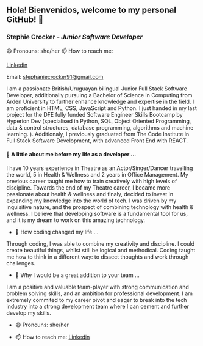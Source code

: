 ## Hola! Bienvenidos, welcome to my personal GitHub! 👋
### **Stephie Crocker** - _Junior Software Developer_
😄 Pronouns: she/her
📫 How to reach me: 

[Linkedin](https://www.linkedin.com/in/stephie-crocker-developer/)

Email: stephaniecrocker91@gmail.com


I am a passionate British/Uruguayan bilingual Junior Full Stack Software Developer, additionally pursuing a Bachelor of Science in Computing from Arden University to further enhance knowledge and expertise in the field. I am proficient in HTML, CSS, JavaScript and Python. I just handed in my last project for the DFE fully funded Software Engineer Skills Bootcamp by Hyperion Dev (specialised in Python, SQL, Object Oriented Programming, data & control structures, database programming, algorithms and machine learning. ). Additionaly, I previously graduated from The Code Institute in Full Stack Software Development, with advanced Front End with REACT.  

#### 💬 A little about me before my life as a developer ...

I have 10 years experience in Theatre as an Actor/Singer/Dancer travelling the world, 5 in Health & Wellness and 2 years in Office Management. My previous career taught me how to train creatively with high levels of discipline. Towards the end of my Theatre career, I became more passionate about health & wellness and finaly, decided to invest in expanding my knowledge into the world of tech. I was driven by my inquisitive nature, and the prospect of combining technology with health & wellness. I believe that developing software is a fundamental tool for us, and it is my dream to work on this amazing technology.

- 🌱 How coding changed my life ...

Through coding, I was able to combine my creativity and discipline. I could create beautiful things, whilst still be logical and methodical. Coding taught me how to think in a different way: to dissect thoughts and work through challenges. 

- 👯 Why I would be a great addition to your team ...

I am a positive and valuable team-player with strong communication and problem solving skills, and an ambition for professional development. I am extremely  commited to my career pivot and eager to break into the tech industry into a strong development team where I can cement and further develop my skills. 

- 😄 Pronouns: she/her

- 📫 How to reach me: [Linkedin](https://www.linkedin.com/in/stephie-crocker-developer/)

<!--
**stephaniecrocker91/stephaniecrocker91** is a ✨ _special_ ✨ repository because its `README.md` (this file) appears on your GitHub profile.

Here are some ideas to get you started:

- 🔭 I’m currently working on ...
- 🌱 I’m currently learning ...
- 👯 I’m looking to collaborate on ...
- 🤔 I’m looking for help with ...
- 💬 Ask me about ...
- 📫 How to reach me: ...


- 😄 Pronouns: she/her
- ⚡ Fun fact: ...
-->
